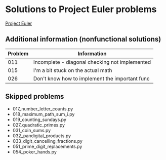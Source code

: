 # Solutions to Project Euler problems

[Project Euler](https://projecteuler.net/archives)

## Additional information (nonfunctional solutions)

| Problem | Information                                    |
| ------- | ---------------------------------------------- |
| 011     | Incomplete - diagonal checking not implemented |
| 015     | I'm a bit stuck on the actual math             |
| 026     | Don't know how to implement the important func |

## Skipped problems

- 017_number_letter_counts.py
- 018_maximum_path_sum_i.py
- 019_counting_sundays.py
- 027_quadratic_primes.py
- 031_coin_sums.py
- 032_pandigital_products.py
- 033_digit_cancelling_fractions.py
- 051_prime_digit_replacements.py
- 054_poker_hands.py
